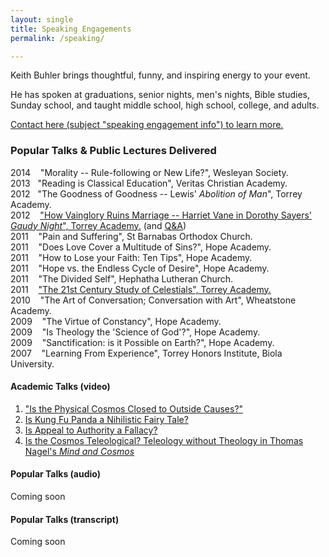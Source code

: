 ```yaml
---
layout: single
title: Speaking Engagements
permalink: /speaking/

---
```


Keith Buhler brings thoughtful, funny, and inspiring energy to your event. 

He has spoken at graduations, senior nights, men's nights, Bible studies, Sunday school, and taught middle school, high school, college, and adults. 

[Contact here (subject "speaking engagement info") to learn more.](emailto:keithedbuhler@gmail.com)



### Popular Talks & Public Lectures Delivered ###
2014 &nbsp;&nbsp; "Morality -- Rule-following or New Life?", Wesleyan Society.   
2013&nbsp;&nbsp; "Reading is Classical Education", Veritas Christian Academy.  
2012 &nbsp;&nbsp;"The Goodness of Goodness -- Lewis' *Abolition of Man*", Torrey Academy.   
2012 &nbsp;&nbsp; ["How Vainglory Ruins Marriage -- Harriet Vane in Dorothy Sayers' *Gaudy Night*", Torrey Academy.](https://www.dropbox.com/s/baq7fde4kavyvb5/CL%20Keith%20Buhler-Harriet%20Vane-Glory.mp3?dl=0) (and [Q&A](https://www.dropbox.com/s/95yi0s2yjzdbgdz/CL%20Keith%20Buhler-Harriet%20Vane-Glory%20%28Q%26A%29.mp3?dl=0))   
2011 &nbsp;&nbsp; "Pain and Suffering", St Barnabas Orthodox Church.    
2011 &nbsp;&nbsp; "Does Love Cover a Multitude of Sins?", Hope Academy.    
2011 &nbsp;&nbsp; "How to Lose your Faith: Ten Tips", Hope Academy.  
2011 &nbsp;&nbsp; "Hope vs. the Endless Cycle of Desire", Hope Academy.  
2011 &nbsp;&nbsp; "The Divided Self", Hephatha Lutheran Church.     
2011 &nbsp;&nbsp; ["The 21st Century Study of Celestials", Torrey Academy.](https://www.dropbox.com/s/6vfrbts8wk48nig/1%20-%20Angelology%20in%20the%2021st%20Century%20-%20Keith%20Buhler%20%28Lecture%29.mp3?dl=0)  
2010 &nbsp;&nbsp; "The Art of Conversation; Conversation with Art", Wheatstone Academy.  
2009 &nbsp;&nbsp; "The Virtue of Constancy", Hope Academy.     
2009 &nbsp;&nbsp; "Is Theology the 'Science of God'?", Hope Academy.     
2009 &nbsp;&nbsp; "Sanctification: is it Possible on Earth?", Hope Academy.     
2007 &nbsp;&nbsp; "Learning From Experience", Torrey Honors Institute, Biola University.   

#### Academic Talks (video)
1. ["Is the Physical Cosmos Closed to Outside Causes?"](https://www.youtube.com/watch?v=iocy6CAQ2_k)
2. [Is Kung Fu Panda a Nihilistic Fairy Tale?](https://www.youtube.com/watch?v=5BFtrYs5V64)
3. [Is Appeal to Authority a Fallacy?](https://www.youtube.com/watch?v=-AWvFMnKJlE)
4. [Is the Cosmos Teleological? Teleology without Theology in Thomas Nagel's *Mind and Cosmos*](https://www.youtube.com/watch?v=Wk3E68UGYVk)


#### Popular Talks (audio) ####

Coming soon

#### Popular Talks (transcript)

Coming soon

